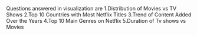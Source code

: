Questions answered in visualization are 
1.Distribution of Movies vs TV Shows
2.Top 10 Countries with Most Netflix Titles
3.Trend of Content Added Over the Years
4.Top 10 Main Genres on Netflix
5.Duration of Tv shows vs Movies

